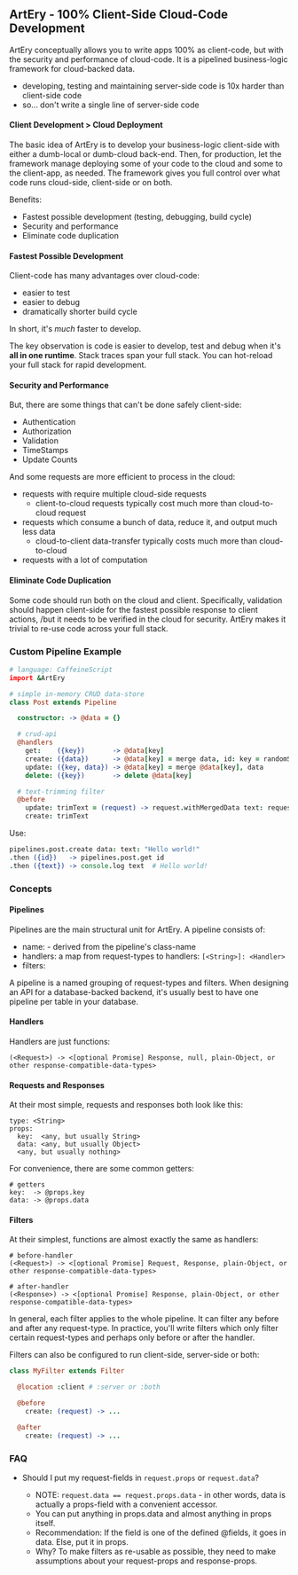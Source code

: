 ## ArtEry - 100% Client-Side Cloud-Code Development

ArtEry conceptually allows you to write apps 100% as client-code, but with the security and performance of cloud-code. It is a pipelined business-logic framework for cloud-backed data.

* developing, testing and maintaining server-side code is 10x harder than client-side code
* so... don't write a single line of server-side code

#### Client Development > Cloud Deployment

The basic idea of ArtEry is to develop your business-logic client-side with either a dumb-local or dumb-cloud back-end. Then, for production, let the framework manage deploying some of your code to the cloud and some to the client-app, as needed. The framework gives you full control over what code runs cloud-side, client-side or on both.

Benefits:

* Fastest possible development (testing, debugging, build cycle)
* Security and performance
* Eliminate code duplication

#### Fastest Possible Development

Client-code has many advantages over cloud-code:

* easier to test
* easier to debug
* dramatically shorter build cycle

In short, it's *much* faster to develop.

The key observation is code is easier to develop, test and debug when it's **all in one runtime**. Stack traces span your full stack. You can hot-reload your full stack for rapid development.

#### Security and Performance

But, there are some things that can't be done safely client-side:

* Authentication
* Authorization
* Validation
* TimeStamps
* Update Counts

And some requests are more efficient to process in the cloud:

* requests with require multiple cloud-side requests
  * client-to-cloud requests typically cost much more than cloud-to-cloud request
* requests which consume a bunch of data, reduce it, and output much less data
  * cloud-to-client data-transfer typically costs much more than cloud-to-cloud
* requests with a lot of computation

#### Eliminate Code Duplication

Some code should run both on the cloud and client. Specifically, validation should happen client-side for the fastest possible response to client actions, /but it needs to be verified in the cloud for security. ArtEry makes it trivial to re-use code across your full stack.

### Custom Pipeline Example

```coffeescript
# language: CaffeineScript
import &ArtEry

# simple in-memory CRUD data-store
class Post extends Pipeline

  constructor: -> @data = {}

  # crud-api
  @handlers
    get:    ({key})       -> @data[key]
    create: ({data})      -> @data[key] = merge data, id: key = randomString()
    update: ({key, data}) -> @data[key] = merge @data[key], data
    delete: ({key})       -> delete @data[key]

  # text-trimming filter
  @before
    update: trimText = (request) -> request.withMergedData text: request.data.text?.trim()
    create: trimText
```

Use:

```coffeescript
pipelines.post.create data: text: "Hello world!"
.then ({id})   -> pipelines.post.get id
.then ({text}) -> console.log text  # Hello world!
```

### Concepts

#### Pipelines

Pipelines are the main structural unit for ArtEry. A pipeline consists of:

* name: <String> - derived from the pipeline's class-name
* handlers: a map from request-types to handlers: `[<String>]: <Handler>`
* filters:

A pipeline is a named grouping of request-types and filters. When designing an API for a database-backed backend, it's usually best to have one pipeline per table in your database.

#### Handlers

Handlers are just functions:

```
(<Request>) -> <[optional Promise] Response, null, plain-Object, or other response-compatible-data-types>
```

#### Requests and Responses

At their most simple, requests and responses both look like this:

```
type: <String>
props:
  key:  <any, but usually String>
  data: <any, but usually Object>
  <any, but usually nothing>
```

For convenience, there are some common getters:

```
# getters
key:  -> @props.key
data: -> @props.data
```

#### Filters

At their simplest, functions are almost exactly the same as handlers:

```
# before-handler
(<Request>) -> <[optional Promise] Request, Response, plain-Object, or other response-compatible-data-types>

# after-handler
(<Response>) -> <[optional Promise] Response, plain-Object, or other response-compatible-data-types>
```

In general, each filter applies to the whole pipeline. It can filter any before and after any request-type. In practice, you'll write filters which only filter certain request-types and perhaps only before or after the handler.

Filters can also be configured to run client-side, server-side or both:

```coffeescript
class MyFilter extends Filter

  @location :client # :server or :both

  @before
    create: (request) -> ...

  @after
    create: (request) -> ...
```

### FAQ

* Should I put my request-fields in `request.props` or `request.data`?

  * NOTE: `request.data == request.props.data` - in other words, data is actually a props-field with a convenient accessor.
  * You can put anything in props.data and almost anything in props itself.
  * Recommendation: If the field is one of the defined @fields, it goes in data. Else, put it in props.
  * Why? To make filters as re-usable as possible, they need to make assumptions about your request-props and response-props.
